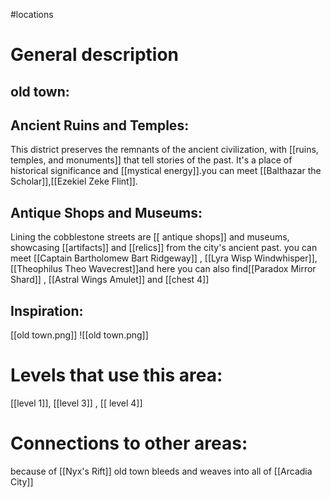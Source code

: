 #locations   
# General description
## **old town:**
## **Ancient Ruins and Temples:** 
This district preserves the remnants of the ancient civilization, with [[ruins, temples, and monuments]] that tell stories of the past. It's a place of historical significance and [[mystical energy]].you can meet  [[Balthazar the Scholar]],[[Ezekiel Zeke Flint]].
## **Antique Shops and Museums:** 
Lining the cobblestone streets are [[ antique shops]] and museums, showcasing [[artifacts]] and [[relics]] from the city's ancient past. you can meet  [[Captain Bartholomew  Bart Ridgeway]] , [[Lyra Wisp Windwhisper]], [[Theophilus Theo Wavecrest]]and  here  you can also find[[Paradox Mirror Shard]] , [[Astral Wings Amulet]]  and [[chest 4]]

## **Inspiration:**
[[old town.png]]
![[old town.png]]

# Levels that use this area:
[[level 1]], [[level 3]] , [[ level 4]]


# Connections to other areas:
because of [[Nyx's Rift]]  old town bleeds and weaves into  all of  [[Arcadia City]]